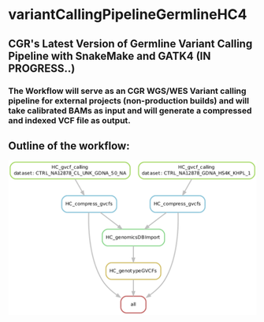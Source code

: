 # variantCallingPipelineGermlineHC4
## CGR's Latest Version of Germline Variant Calling Pipeline with SnakeMake and GATK4 (IN PROGRESS..)

### The Workflow will serve as an CGR WGS/WES Variant calling pipeline for external projects (non-production builds) and will take calibrated BAMs as input and will generate a compressed and indexed VCF file as output.

## Outline of the workflow:

![Workflow - Phase 1](Figures/Workflow.png)